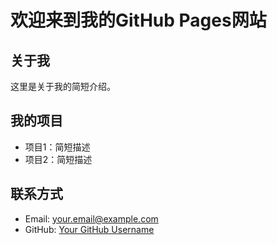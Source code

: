 # 欢迎来到我的GitHub Pages网站

## 关于我

这里是关于我的简短介绍。

## 我的项目

- 项目1：简短描述
- 项目2：简短描述

## 联系方式

- Email: your.email@example.com
- GitHub: [Your GitHub Username](https://github.com/yourusername)
